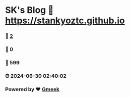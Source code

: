 # SK's Blog :link: https://stankyoztc.github.io 
### :page_facing_up: [2](https://stankyoztc.github.io/tag.html) 
### :speech_balloon: 0 
### :hibiscus: 599 
### :alarm_clock: 2024-06-30 02:40:02 
### Powered by :heart: [Gmeek](https://github.com/Meekdai/Gmeek)
